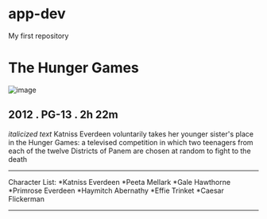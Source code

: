 # app-dev
My first repository
# The Hunger Games
![image](https://m.media-amazon.com/images/M/MV5BMjA4NDg3NzYxMF5BMl5BanBnXkFtZTcwNTgyNzkyNw@@._V1_.jpg)
## 2012 . PG-13 . 2h 22m
*italicized text* Katniss Everdeen voluntarily takes her younger sister's place in the Hunger Games: a televised competition in which two teenagers from each of the twelve Districts of Panem are chosen at random to fight to the death

---

Character List:
*Katniss Everdeen
*Peeta Mellark
*Gale Hawthorne
*Primrose Everdeen
*Haymitch Abernathy
*Effie Trinket
*Caesar Flickerman

---


